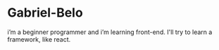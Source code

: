 # Gabriel-Belo
i’m a beginner programmer and i’m learning front-end.
I'll try to learn a framework, like react.
